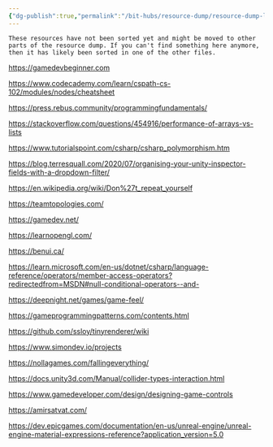 ```yaml
---
{"dg-publish":true,"permalink":"/bit-hubs/resource-dump/resource-dump-landing/","tags":["unfinished"]}
---
```


```ad-caution
These resources have not been sorted yet and might be moved to other parts of the resource dump. If you can't find something here anymore, then it has likely been sorted in one of the other files.
```

https://gamedevbeginner.com

https://www.codecademy.com/learn/cspath-cs-102/modules/nodes/cheatsheet

https://press.rebus.community/programmingfundamentals/

https://stackoverflow.com/questions/454916/performance-of-arrays-vs-lists

https://www.tutorialspoint.com/csharp/csharp_polymorphism.htm

https://blog.terresquall.com/2020/07/organising-your-unity-inspector-fields-with-a-dropdown-filter/

https://en.wikipedia.org/wiki/Don%27t_repeat_yourself

https://teamtopologies.com/

https://gamedev.net/

https://learnopengl.com/

https://benui.ca/

https://learn.microsoft.com/en-us/dotnet/csharp/language-reference/operators/member-access-operators?redirectedfrom=MSDN#null-conditional-operators--and-

https://deepnight.net/games/game-feel/

https://gameprogrammingpatterns.com/contents.html

https://github.com/ssloy/tinyrenderer/wiki

https://www.simondev.io/projects

https://nollagames.com/fallingeverything/

https://docs.unity3d.com/Manual/collider-types-interaction.html

https://www.gamedeveloper.com/design/designing-game-controls

https://amirsatvat.com/

https://dev.epicgames.com/documentation/en-us/unreal-engine/unreal-engine-material-expressions-reference?application_version=5.0